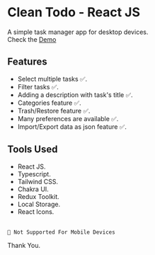 # Clean Todo - React JS

A simple task manager app for desktop devices.<br/>
Check the [Demo](https://clean-to-do.netlify.app/)

## Features

- Select multiple tasks ✅.
- Filter tasks ✅.
- Adding a description with task's title ✅.
- Categories feature ✅.
- Trash/Restore feature ✅.
- Many preferences are available ✅.
- Import/Export data as json feature ✅.

## Tools Used

- React JS.
- Typescript.
- Tailwind CSS.
- Chakra UI.
- Redux Toolkit.
- Local Storage.
- React Icons.
  <br/>
  <br/>

`🛑 Not Supported For Mobile Devices`

Thank You.
